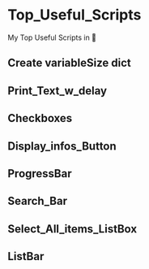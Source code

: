 # Top_Useful_Scripts
My Top Useful Scripts in 🐍

## Create variableSize dict
## Print_Text_w_delay
## Checkboxes
## Display_infos_Button
## ProgressBar
## Search_Bar
## Select_All_items_ListBox
## ListBar
